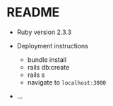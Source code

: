 # README

* Ruby version 2.3.3

* Deployment instructions
  * bundle install
  * rails db:create
  * rails s
  * navigate to `localhost:3000`
* ...
